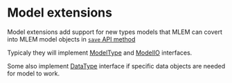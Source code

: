 # Model extensions

Model extensions add support for new types models that MLEM can covert into MLEM
model objects in [`save` API method](/doc/api-reference/save)

Typicaly they will implement [ModelType](/doc/user-guide/mlem-abcs#modeltype)
and [ModelIO](/doc/user-guide/mlem-abcs#modelio) interfaces.

Some also implement [DataType](/doc/user-guide/mlem-abcs#datatype) interface if
specific data objects are needed for model to work.
